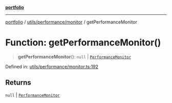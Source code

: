 [**portfolio**](../../../../README.md)

***

[portfolio](../../../../modules.md) / [utils/performance/monitor](../README.md) / getPerformanceMonitor

# Function: getPerformanceMonitor()

> **getPerformanceMonitor**(): `null` \| [`PerformanceMonitor`](../classes/PerformanceMonitor.md)

Defined in: [utils/performance/monitor.ts:192](https://github.com/tnorlund/Portfolio/blob/ab9ee8fd3d8b755297c6aea3a275e957a48af25e/portfolio/utils/performance/monitor.ts#L192)

## Returns

`null` \| [`PerformanceMonitor`](../classes/PerformanceMonitor.md)
